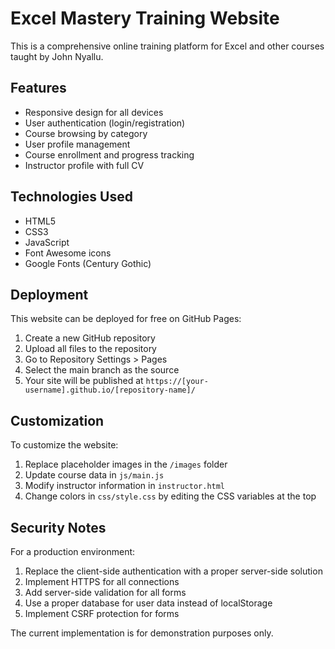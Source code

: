 # Excel Mastery Training Website

This is a comprehensive online training platform for Excel and other courses taught by John Nyallu.

## Features

- Responsive design for all devices
- User authentication (login/registration)
- Course browsing by category
- User profile management
- Course enrollment and progress tracking
- Instructor profile with full CV

## Technologies Used

- HTML5
- CSS3
- JavaScript
- Font Awesome icons
- Google Fonts (Century Gothic)

## Deployment

This website can be deployed for free on GitHub Pages:

1. Create a new GitHub repository
2. Upload all files to the repository
3. Go to Repository Settings > Pages
4. Select the main branch as the source
5. Your site will be published at `https://[your-username].github.io/[repository-name]/`

## Customization

To customize the website:

1. Replace placeholder images in the `/images` folder
2. Update course data in `js/main.js`
3. Modify instructor information in `instructor.html`
4. Change colors in `css/style.css` by editing the CSS variables at the top

## Security Notes

For a production environment:

1. Replace the client-side authentication with a proper server-side solution
2. Implement HTTPS for all connections
3. Add server-side validation for all forms
4. Use a proper database for user data instead of localStorage
5. Implement CSRF protection for forms

The current implementation is for demonstration purposes only.